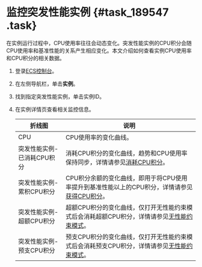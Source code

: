 # 监控突发性能实例 {#task_189547 .task}

在实例运行过程中，CPU使用率往往会动态变化。突发性能实例的CPU积分会随CPU使用率和基准性能的关系产生相应变化。本文介绍如何查看实例CPU使用率和CPU积分的相关数据。

1.  登录[ECS控制台](https://ecs.console.aliyun.com/#/home)。
2.  在左侧导航栏，单击**实例**。
3.  找到指定突发性能实例，单击实例ID。
4.  在实例详情页查看相关监控信息。 

    |折线图|说明|
    |---|--|
    |CPU|CPU使用率的变化曲线。|
    |突发性能实例-已消耗CPU积分|消耗CPU积分的变化曲线，趋势和CPU使用率保持同步，详情请参见[消耗CPU积分](cn.zh-CN/实例/选择实例规格/突发型/什么是突发性能实例.md#section_1wo_8vj_2yd)。|
    |突发性能实例-累积CPU积分|CPU积分余额的变化曲线，即用于将CPU使用率提升到基准性能以上的CPU积分，详情请参见[获得CPU积分](cn.zh-CN/实例/选择实例规格/突发型/什么是突发性能实例.md#section_h4n_jgr_6b4)。|
    |突发性能实例-超额CPU积分|超额CPU积分的变化曲线，仅打开无性能约束模式后会消耗超额CPU积分，详情请参见[无性能约束模式](cn.zh-CN/实例/选择实例规格/突发型/什么是突发性能实例.md#section_i6c_2kn_y5s)。|
    |突发性能实例-预支CPU积分|预支CPU积分的变化曲线，仅打开无性能约束模式后会消耗预支CPU积分，详情请参见[无性能约束模式](cn.zh-CN/实例/选择实例规格/突发型/什么是突发性能实例.md#section_i6c_2kn_y5s)。|


